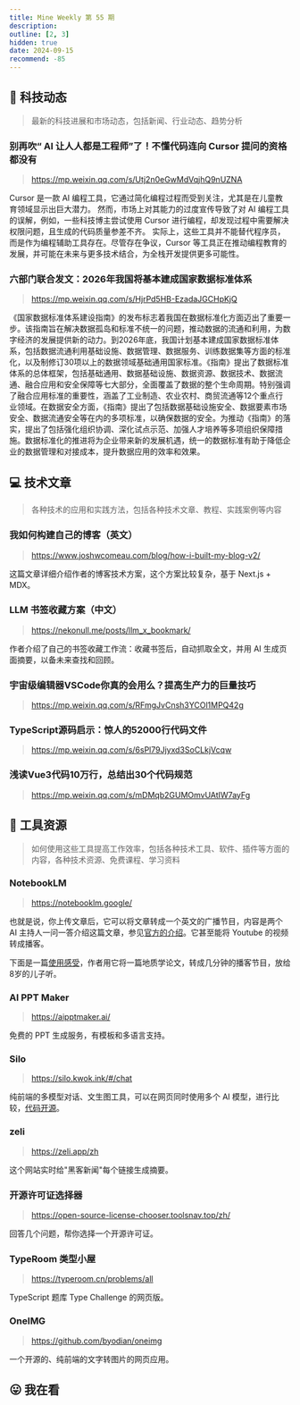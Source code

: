 ```yaml
---
title: Mine Weekly 第 55 期
description:
outline: [2, 3]
hidden: true
date: 2024-09-15
recommend: -85
---
```


## 🚀 科技动态

> 最新的科技进展和市场动态，包括新闻、行业动态、趋势分析

### 别再吹“ AI 让人人都是工程师”了！不懂代码连向 Cursor 提问的资格都没有
> https://mp.weixin.qq.com/s/Utj2n0eGwMdVqjhQ9nUZNA

Cursor 是一款 AI 编程工具，它通过简化编程过程而受到关注，尤其是在儿童教育领域显示出巨大潜力。
然而，市场上对其能力的过度宣传导致了对 AI 编程工具的误解，例如，一些科技博主尝试使用 Cursor 进行编程，却发现过程中需要解决权限问题，且生成的代码质量参差不齐。
实际上，这些工具并不能替代程序员，而是作为编程辅助工具存在。尽管存在争议，Cursor 等工具正在推动编程教育的发展，并可能在未来与更多技术结合，为全栈开发提供更多可能性。

### 六部门联合发文：2026年我国将基本建成国家数据标准体系
> https://mp.weixin.qq.com/s/HjrPd5HB-EzadaJGCHpKjQ

《国家数据标准体系建设指南》的发布标志着我国在数据标准化方面迈出了重要一步。该指南旨在解决数据孤岛和标准不统一的问题，推动数据的流通和利用，为数字经济的发展提供新的动力。到2026年底，我国计划基本建成国家数据标准体系，包括数据流通利用基础设施、数据管理、数据服务、训练数据集等方面的标准化，以及制修订30项以上的数据领域基础通用国家标准。《指南》提出了数据标准体系的总体框架，包括基础通用、数据基础设施、数据资源、数据技术、数据流通、融合应用和安全保障等七大部分，全面覆盖了数据的整个生命周期。特别强调了融合应用标准的重要性，涵盖了工业制造、农业农村、商贸流通等12个重点行业领域。在数据安全方面，《指南》提出了包括数据基础设施安全、数据要素市场安全、数据流通安全等在内的多项标准，以确保数据的安全。为推动《指南》的落实，提出了包括强化组织协调、深化试点示范、加强人才培养等多项组织保障措施。数据标准化的推进将为企业带来新的发展机遇，统一的数据标准有助于降低企业的数据管理和对接成本，提升数据应用的效率和效果。

## 💻 技术文章

> 各种技术的应用和实践方法，包括各种技术文章、教程、实践案例等内容

### 我如何构建自己的博客（英文）
> https://www.joshwcomeau.com/blog/how-i-built-my-blog-v2/

这篇文章详细介绍作者的博客技术方案，这个方案比较复杂，基于 Next.js + MDX。

### LLM 书签收藏方案（中文）
> https://nekonull.me/posts/llm_x_bookmark/

作者介绍了自己的书签收藏工作流：收藏书签后，自动抓取全文，并用 AI 生成页面摘要，以备未来查找和回顾。

### 宇宙级编辑器VSCode你真的会用么？提高生产力的巨量技巧
> https://mp.weixin.qq.com/s/RFmgJvCnsh3YCOl1MPQ42g

### TypeScript源码启示：惊人的52000行代码文件
> https://mp.weixin.qq.com/s/6sPl79Jjyxd3SoCLkjVcqw

### 浅读Vue3代码10万行，总结出30个代码规范
> https://mp.weixin.qq.com/s/mDMqb2GUMOmvUAtIW7ayFg

## 🔧 工具资源

> 如何使用这些工具提高工作效率，包括各种技术工具、软件、插件等方面的内容，各种技术资源、免费课程、学习资料

### NotebookLM
> https://notebooklm.google/

也就是说，你上传文章后，它可以将文章转成一个英文的广播节目，内容是两个 AI 主持人一问一答介绍这篇文章，参见[官方的介绍](https://blog.google/technology/ai/notebooklm-audio-overviews/)。它甚至能将 Youtube 的视频转成播客。

下面是一篇[使用感受](https://timkellogg.me/blog/2024/09/29/notebooklm)，作者用它将一篇地质学论文，转成几分钟的播客节目，放给8岁的儿子听。

### AI PPT Maker
> https://aipptmaker.ai/

免费的 PPT 生成服务，有模板和多语言支持。

### Silo
> https://silo.kwok.ink/#/chat

纯前端的多模型对话、文生图工具，可以在网页同时使用多个 AI 模型，进行比较，[代码开源](https://github.com/KwokKwok/Silo)。

### zeli
> https://zeli.app/zh

这个网站实时给"黑客新闻"每个链接生成摘要。

### 开源许可证选择器
> https://open-source-license-chooser.toolsnav.top/zh/

回答几个问题，帮你选择一个开源许可证。

### TypeRoom 类型小屋
> https://typeroom.cn/problems/all

TypeScript 题库 Type Challenge 的网页版。

### OneIMG
> https://github.com/byodian/oneimg

一个开源的、纯前端的文字转图片的网页应用。

## 😛 我在看